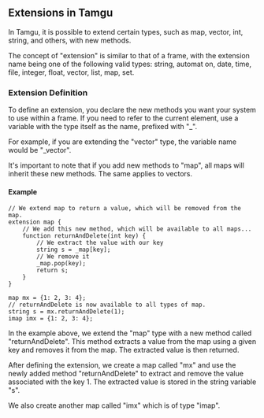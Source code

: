 ## Extensions in Tamgu

In Tamgu, it is possible to extend certain types, such as map, vector, int, string, and others, with new methods.

The concept of "extension" is similar to that of a frame, with the extension name being one of the following valid types: string, automat on, date, time, file, integer, float, vector, list, map, set.

### Extension Definition

To define an extension, you declare the new methods you want your system to use within a frame. If you need to refer to the current element, use a variable with the type itself as the name, prefixed with "_".

For example, if you are extending the "vector" type, the variable name would be "_vector".

It's important to note that if you add new methods to "map", all maps will inherit these new methods. The same applies to vectors.

#### Example

```tamgu
// We extend map to return a value, which will be removed from the map.
extension map {
    // We add this new method, which will be available to all maps...
    function returnAndDelete(int key) {
        // We extract the value with our key
        string s = _map[key];
        // We remove it
        _map.pop(key);
        return s;
    }
}

map mx = {1: 2, 3: 4};
// returnAndDelete is now available to all types of map.
string s = mx.returnAndDelete(1);
imap imx = {1: 2, 3: 4};
```

In the example above, we extend the "map" type with a new method called "returnAndDelete". This method extracts a value from the map using a given key and removes it from the map. The extracted value is then returned.

After defining the extension, we create a map called "mx" and use the newly added method "returnAndDelete" to extract and remove the value associated with the key 1. The extracted value is stored in the string variable "s".

We also create another map called "imx" which is of type "imap".